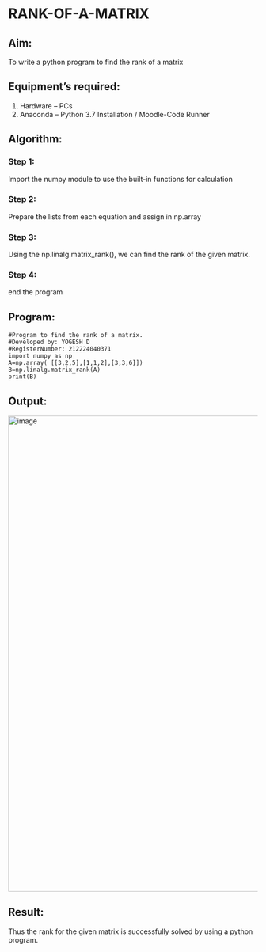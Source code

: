 # RANK-OF-A-MATRIX
## Aim:
To write a python program to find the rank of a matrix
## Equipment’s required:
1. 	Hardware – PCs
2. 	Anaconda – Python 3.7 Installation / Moodle-Code Runner
## Algorithm:
### Step 1:
Import the numpy module to use the built-in functions for calculation
### Step 2: 
Prepare the lists from each equation and assign in np.array
### Step 3: 
Using the np.linalg.matrix_rank(), we can find the rank of the given matrix.
### Step 4: 
end the program
## Program:
```
#Program to find the rank of a matrix.
#Developed by: YOGESH D
#RegisterNumber: 212224040371
import numpy as np
A=np.array( [[3,2,5],[1,1,2],[3,3,6]])
B=np.linalg.matrix_rank(A)
print(B)
```
## Output:
<img width="1288" height="962" alt="image" src="https://github.com/user-attachments/assets/3f3f8b46-4e5c-42b9-982d-cda587c484a8" />

## Result:
Thus the rank for the given matrix is successfully solved by  using a python program.

